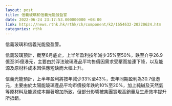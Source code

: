 ```yaml
---
layout: post
title: 信義玻璃和信義光能發盈警
date: 2022-06-24 23:17:53.000000000 +08:00
link: https://news.rthk.hk/rthk/ch/component/k2/1654632-20220624.htm
categories: rthk
---
```


信義玻璃和信義光能發盈警。

信義玻璃預計，截至6月底止，上半年盈利按年減少35%至50%，跌至介乎26.9億至35億港元，主要由於浮法玻璃產品平均售價因需求受壓而接連下降，以及能源及原材料成本因供應短缺而大幅上升。

信義光能預計，上半年盈利將按年減少33%至43%，去年同期盈利為30.7億港元，主要由於太陽能玻璃產品平均市價按年跌約10%至20%，加上純碱及天然氣等原材料及能源成本顯著增加所致，但部分影響被集團實現高銷量及生產效率提升所抵銷。
